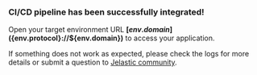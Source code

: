 ### CI/CD pipeline has been successfully integrated!

Open your target environment URL **[${env.domain}](${env.protocol}://${env.domain})** to access your application.
 
 
If something does not work as expected, please check the logs for more details or submit a question to [Jelastic community](https://stackoverflow.com/questions/tagged/jelastic).
